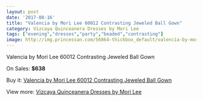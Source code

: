 ```yaml
---
layout: post
date: '2017-08-16'
title: "Valencia by Mori Lee 60012 Contrasting Jeweled Ball Gown"
category: Vizcaya Quinceanera Dresses by Mori Lee
tags: ["evening","dresses","party","beaded","contrasting"]
image: http://img.princessan.com/56864-thickbox_default/valencia-by-mori-lee-60012-contrasting-jeweled-ball-gown.jpg
---
```

Valencia by Mori Lee 60012 Contrasting Jeweled Ball Gown

On Sales: **$638**
<a href="https://www.princessan.com/en/25297-valencia-by-mori-lee-60012-contrasting-jeweled-ball-gown.html"><amp-img layout="responsive" width="600" height="600" src="//img.princessan.com/56864-thickbox_default/valencia-by-mori-lee-60012-contrasting-jeweled-ball-gown.jpg" alt="Valencia by Mori Lee 60012 Contrasting Jeweled Ball Gown 0" /></a>
<a href="https://www.princessan.com/en/25297-valencia-by-mori-lee-60012-contrasting-jeweled-ball-gown.html"><amp-img layout="responsive" width="600" height="600" src="//img.princessan.com/56868-thickbox_default/valencia-by-mori-lee-60012-contrasting-jeweled-ball-gown.jpg" alt="Valencia by Mori Lee 60012 Contrasting Jeweled Ball Gown 1" /></a>
<a href="https://www.princessan.com/en/25297-valencia-by-mori-lee-60012-contrasting-jeweled-ball-gown.html"><amp-img layout="responsive" width="600" height="600" src="//img.princessan.com/56867-thickbox_default/valencia-by-mori-lee-60012-contrasting-jeweled-ball-gown.jpg" alt="Valencia by Mori Lee 60012 Contrasting Jeweled Ball Gown 2" /></a>
<a href="https://www.princessan.com/en/25297-valencia-by-mori-lee-60012-contrasting-jeweled-ball-gown.html"><amp-img layout="responsive" width="600" height="600" src="//img.princessan.com/56866-thickbox_default/valencia-by-mori-lee-60012-contrasting-jeweled-ball-gown.jpg" alt="Valencia by Mori Lee 60012 Contrasting Jeweled Ball Gown 3" /></a>
<a href="https://www.princessan.com/en/25297-valencia-by-mori-lee-60012-contrasting-jeweled-ball-gown.html"><amp-img layout="responsive" width="600" height="600" src="//img.princessan.com/56865-thickbox_default/valencia-by-mori-lee-60012-contrasting-jeweled-ball-gown.jpg" alt="Valencia by Mori Lee 60012 Contrasting Jeweled Ball Gown 4" /></a>

Buy it: [Valencia by Mori Lee 60012 Contrasting Jeweled Ball Gown](https://www.princessan.com/en/25297-valencia-by-mori-lee-60012-contrasting-jeweled-ball-gown.html "Valencia by Mori Lee 60012 Contrasting Jeweled Ball Gown")

View more: [Vizcaya Quinceanera Dresses by Mori Lee](https://www.princessan.com/en/151- "Vizcaya Quinceanera Dresses by Mori Lee")